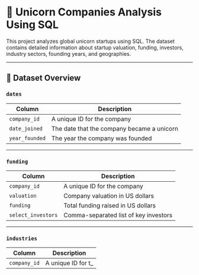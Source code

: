 # 🦄 Unicorn Companies Analysis Using SQL

This project analyzes global unicorn startups using SQL. The dataset contains detailed information about startup valuation, funding, investors, industry sectors, founding years, and geographies.

---

## 📁 Dataset Overview

### `dates`

| Column         | Description                                   |
|----------------|-----------------------------------------------|
| `company_id`   | A unique ID for the company                   |
| `date_joined`  | The date that the company became a unicorn    |
| `year_founded` | The year the company was founded              |

---

### `funding`

| Column            | Description                                      |
|-------------------|--------------------------------------------------|
| `company_id`      | A unique ID for the company                      |
| `valuation`       | Company valuation in US dollars                  |
| `funding`         | Total funding raised in US dollars               |
| `select_investors`| Comma-separated list of key investors            |

---

### `industries`

| Column       | Description                              |
|--------------|------------------------------------------|
| `company_id` | A unique ID for t_
